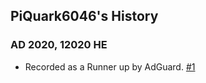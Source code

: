 ## PiQuark6046's History
### AD 2020, 12020 HE
* Recorded as a Runner up by AdGuard. [#1](https://adguard.com/en/blog/best-contributors-2020.html)